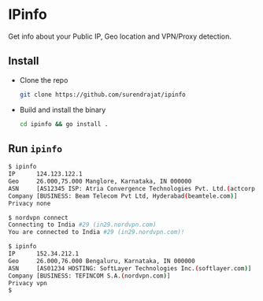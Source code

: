 # IPinfo

Get info about your Public IP, Geo location and VPN/Proxy detection.

## Install

- Clone the repo
  
  ```bash
  git clone https://github.com/surendrajat/ipinfo
  ```

- Build and install the binary

  ```bash
  cd ipinfo && go install .
  ```

## Run `ipinfo`

```bash
$ ipinfo
IP      124.123.122.1
Geo     26.000,75.000 Manglore, Karnataka, IN 000000
ASN     [AS12345 ISP: Atria Convergence Technologies Pvt. Ltd.(actcorp.in)]
Company [BUSINESS: Beam Telecom Pvt Ltd, Hyderabad(beamtele.com)]
Privacy none

$ nordvpn connect
Connecting to India #29 (in29.nordvpn.com)
You are connected to India #29 (in29.nordvpn.com)!

$ ipinfo
IP      152.34.212.1
Geo     26.000,76.000 Bengaluru, Karnataka, IN 000000
ASN     [AS01234 HOSTING: SoftLayer Technologies Inc.(softlayer.com)]
Company [BUSINESS: TEFINCOM S.A.(nordvpn.com)]
Privacy vpn
$
```

